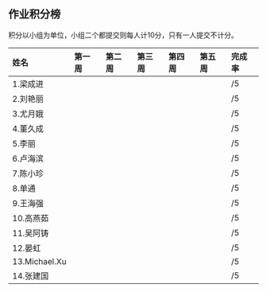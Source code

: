 ##  作业积分榜
积分以小组为单位，小组二个都提交则每人计10分，只有一人提交不计分。

|姓名|第一周|第二周|第三周|第四周|第五周|完成率|
|:----|:----|:----|:----|:----|:----|:----|
|1.梁成进||||||/5|
|2.刘艳丽||||||/5|
|3.尤月娥||||||/5|
|4.董久成||||||/5|
|5.李丽||||||/5|
|6.卢海滨||||||/5|
|7.陈小珍||||||/5|
|8.单通||||||/5|
|9.王海强||||||/5|
|10.高燕茹||||||/5|
|11.吴阿铸||||||/5|
|12.晏虹||||||/5|
|13.Michael.Xu||||||/5|
|14.张建国||||||/5|